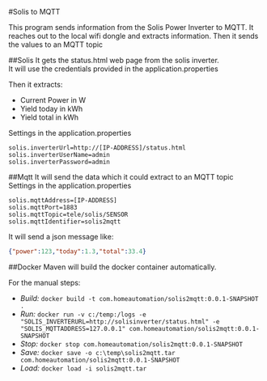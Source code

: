 #Solis to MQTT

This program sends information from the Solis Power Inverter to MQTT.
It reaches out to the local wifi dongle and extracts information.
Then it sends the values to an MQTT topic

##Solis
It gets the status.html web page from the solis inverter.  
It will use the credentials provided in the application.properties

Then it extracts:
- Current Power in W
- Yield today in kWh
- Yield total in kWh

Settings in the application.properties
```
solis.inverterUrl=http://[IP-ADDRESS]/status.html
solis.inverterUserName=admin
solis.inverterPassword=admin
```

##Mqtt
It will send the data which it could extract to an MQTT topic  
Settings in the application.properties
```
solis.mqttAddress=[IP-ADDRESS]
solis.mqttPort=1883
solis.mqttTopic=tele/solis/SENSOR
solis.mqttIdentifier=solis2mqtt
```
 
It will send a json message like:
```json
{"power":123,"today":1.3,"total":33.4}
```

##Docker
Maven will build the docker container automatically.

For the manual steps:  
- *Build:* 
`docker build -t com.homeautomation/solis2mqtt:0.0.1-SNAPSHOT .`  
- *Run:* 
`docker run -v c:/temp:/logs -e "SOLIS_INVERTERURL=http://solisinverter/status.html" -e "SOLIS_MQTTADDRESS=127.0.0.1" com.homeautomation/solis2mqtt:0.0.1-SNAPSHOT`  
- *Stop:*
`docker stop com.homeautomation/solis2mqtt:0.0.1-SNAPSHOT`  
- *Save:*
`docker save -o c:\temp\solis2mqtt.tar com.homeautomation/solis2mqtt:0.0.1-SNAPSHOT`  
- *Load:*
`docker load -i solis2mqtt.tar`